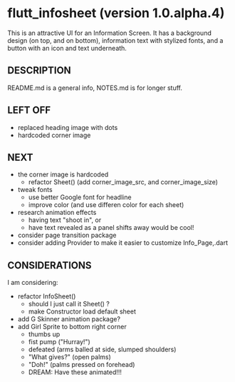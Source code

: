 # flutt_infosheet (version 1.0.alpha.4)
This is an attractive UI for an Information Screen.  It has a background design (on top, and on bottom), information text with stylized fonts, and a button with an icon and text underneath.

## DESCRIPTION
README.md is a general info, NOTES.md is for longer stuff.

## LEFT OFF
* replaced heading image with dots
* hardcoded corner image

## NEXT
* the corner image is hardcoded 
  + refactor Sheet() (add corner_image_src, and corner_image_size)
* tweak fonts 
  + use better Google font for headline
  + improve color (and use differen color for each sheet)
* research animation effects
  + having text "shoot in", or
  + have text revealed as a panel shifts away
    would be cool!
* consider page transition package
* consider adding Provider to make it easier to customize Info_Page,.dart

## CONSIDERATIONS
I am considering:
* refactor InfoSheet() 
  + should I just call it Sheet() ?
  + make Constructor load default sheet
* add G Skinner animation package?
* add Girl Sprite to bottom right corner
  + thumbs up 
  + fist pump  ("Hurray!")
  + defeated (arms balled at side, slumped shoulders) 
  + "What gives?" (open palms)
  + "Doh!" (palms pressed on forehead)
  + DREAM: Have these animated!!!




